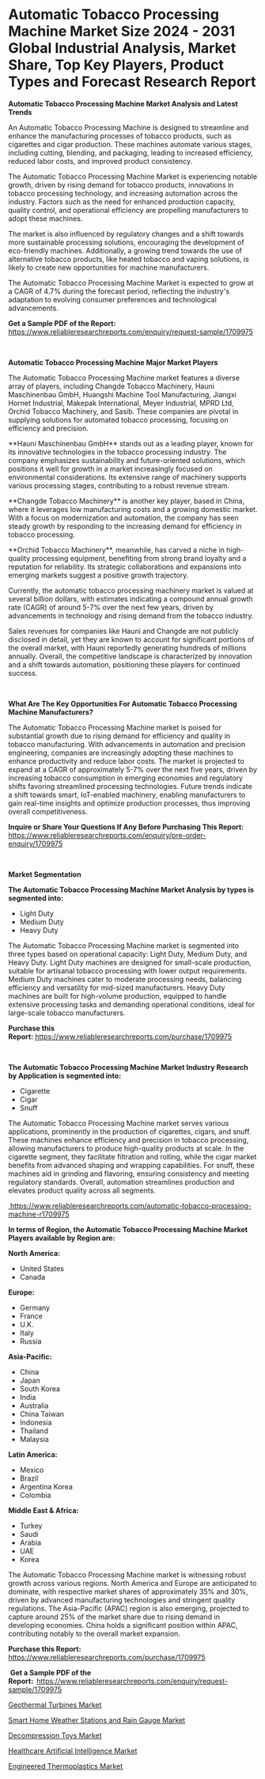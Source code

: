 <p><h1>Automatic Tobacco Processing Machine Market Size 2024 - 2031 Global Industrial Analysis, Market Share, Top Key Players, Product Types and Forecast Research Report</h1></p><p><strong>Automatic Tobacco Processing Machine Market Analysis and Latest Trends</strong></p>
<p><p>An Automatic Tobacco Processing Machine is designed to streamline and enhance the manufacturing processes of tobacco products, such as cigarettes and cigar production. These machines automate various stages, including cutting, blending, and packaging, leading to increased efficiency, reduced labor costs, and improved product consistency.</p><p>The Automatic Tobacco Processing Machine Market is experiencing notable growth, driven by rising demand for tobacco products, innovations in tobacco processing technology, and increasing automation across the industry. Factors such as the need for enhanced production capacity, quality control, and operational efficiency are propelling manufacturers to adopt these machines. </p><p>The market is also influenced by regulatory changes and a shift towards more sustainable processing solutions, encouraging the development of eco-friendly machines. Additionally, a growing trend towards the use of alternative tobacco products, like heated tobacco and vaping solutions, is likely to create new opportunities for machine manufacturers.</p><p>The Automatic Tobacco Processing Machine Market is expected to grow at a CAGR of 4.7% during the forecast period, reflecting the industry's adaptation to evolving consumer preferences and technological advancements.</p></p>
<p><strong>Get a Sample PDF of the Report:&nbsp;</strong> <a href="https://www.reliableresearchreports.com/enquiry/request-sample/1709975?utm_campaign=38&utm_medium=2&utm_source=Github&utm_content=ia&utm_term=22102024&utm_id=automatic-tobacco-processing-machine">https://www.reliableresearchreports.com/enquiry/request-sample/1709975</a></p>
<p>&nbsp;</p>
<p><strong>Automatic Tobacco Processing Machine Major Market Players</strong></p>
<p><p>The Automatic Tobacco Processing Machine market features a diverse array of players, including Changde Tobacco Machinery, Hauni Maschinenbau GmbH, Huangshi Machine Tool Manufacturing, Jiangxi Hornet Industrial, Makepak International, Meyer Industrial, MPRD Ltd, Orchid Tobacco Machinery, and Sasib. These companies are pivotal in supplying solutions for automated tobacco processing, focusing on efficiency and precision.</p><p>**Hauni Maschinenbau GmbH** stands out as a leading player, known for its innovative technologies in the tobacco processing industry. The company emphasizes sustainability and future-oriented solutions, which positions it well for growth in a market increasingly focused on environmental considerations. Its extensive range of machinery supports various processing stages, contributing to a robust revenue stream.</p><p>**Changde Tobacco Machinery** is another key player, based in China, where it leverages low manufacturing costs and a growing domestic market. With a focus on modernization and automation, the company has seen steady growth by responding to the increasing demand for efficiency in tobacco processing.</p><p>**Orchid Tobacco Machinery**, meanwhile, has carved a niche in high-quality processing equipment, benefiting from strong brand loyalty and a reputation for reliability. Its strategic collaborations and expansions into emerging markets suggest a positive growth trajectory.</p><p>Currently, the automatic tobacco processing machinery market is valued at several billion dollars, with estimates indicating a compound annual growth rate (CAGR) of around 5-7% over the next few years, driven by advancements in technology and rising demand from the tobacco industry. </p><p>Sales revenues for companies like Hauni and Changde are not publicly disclosed in detail, yet they are known to account for significant portions of the overall market, with Hauni reportedly generating hundreds of millions annually. Overall, the competitive landscape is characterized by innovation and a shift towards automation, positioning these players for continued success.</p></p>
<p>&nbsp;</p>
<p><strong>What Are The Key Opportunities For Automatic Tobacco Processing Machine Manufacturers?</strong></p>
<p><p>The Automatic Tobacco Processing Machine market is poised for substantial growth due to rising demand for efficiency and quality in tobacco manufacturing. With advancements in automation and precision engineering, companies are increasingly adopting these machines to enhance productivity and reduce labor costs. The market is projected to expand at a CAGR of approximately 5-7% over the next five years, driven by increasing tobacco consumption in emerging economies and regulatory shifts favoring streamlined processing technologies. Future trends indicate a shift towards smart, IoT-enabled machinery, enabling manufacturers to gain real-time insights and optimize production processes, thus improving overall competitiveness.</p></p>
<p><strong>Inquire or Share Your Questions If Any Before Purchasing This Report:</strong> <a href="https://www.reliableresearchreports.com/enquiry/pre-order-enquiry/1709975?utm_campaign=38&utm_medium=2&utm_source=Github&utm_content=ia&utm_term=22102024&utm_id=automatic-tobacco-processing-machine">https://www.reliableresearchreports.com/enquiry/pre-order-enquiry/1709975</a></p>
<p>&nbsp;</p>
<p><strong>Market Segmentation</strong></p>
<p><strong>The Automatic Tobacco Processing Machine Market Analysis by types is segmented into:</strong></p>
<p><ul><li>Light Duty</li><li>Medium Duty</li><li>Heavy Duty</li></ul></p>
<p><p>The Automatic Tobacco Processing Machine market is segmented into three types based on operational capacity: Light Duty, Medium Duty, and Heavy Duty. Light Duty machines are designed for small-scale production, suitable for artisanal tobacco processing with lower output requirements. Medium Duty machines cater to moderate processing needs, balancing efficiency and versatility for mid-sized manufacturers. Heavy Duty machines are built for high-volume production, equipped to handle extensive processing tasks and demanding operational conditions, ideal for large-scale tobacco manufacturers.</p></p>
<p><strong>Purchase this Report:&nbsp;</strong><a href="https://www.reliableresearchreports.com/purchase/1709975?utm_campaign=38&utm_medium=2&utm_source=Github&utm_content=ia&utm_term=22102024&utm_id=automatic-tobacco-processing-machine">https://www.reliableresearchreports.com/purchase/1709975</a></p>
<p>&nbsp;</p>
<p><strong>The Automatic Tobacco Processing Machine Market Industry Research by Application is segmented into:</strong></p>
<p><ul><li>Cigarette</li><li>Cigar</li><li>Snuff</li></ul></p>
<p><p>The Automatic Tobacco Processing Machine market serves various applications, prominently in the production of cigarettes, cigars, and snuff. These machines enhance efficiency and precision in tobacco processing, allowing manufacturers to produce high-quality products at scale. In the cigarette segment, they facilitate filtration and rolling, while the cigar market benefits from advanced shaping and wrapping capabilities. For snuff, these machines aid in grinding and flavoring, ensuring consistency and meeting regulatory standards. Overall, automation streamlines production and elevates product quality across all segments.</p></p>
<p><a href="https://www.reliableresearchreports.com/automatic-tobacco-processing-machine-r1709975?utm_campaign=38&utm_medium=2&utm_source=Github&utm_content=ia&utm_term=22102024&utm_id=automatic-tobacco-processing-machine">&nbsp;https://www.reliableresearchreports.com/automatic-tobacco-processing-machine-r1709975</a></p>
<p><strong>In terms of Region, the Automatic Tobacco Processing Machine Market Players available by Region are:</strong></p>
<p>
    <p> <strong> North America: </strong>
        <ul>
            <li>United States</li>
            <li>Canada</li>
        </ul>
        </p> 
    <p> <strong> Europe: </strong>
        <ul>
            <li>Germany</li>
            <li>France</li>
            <li>U.K.</li>
            <li>Italy</li>
            <li>Russia</li>
        </ul>
        </p> 
    <p> <strong> Asia-Pacific: </strong>
        <ul>
            <li>China</li>
            <li>Japan</li>
            <li>South Korea</li>
            <li>India</li>
            <li>Australia</li>
            <li>China Taiwan</li>
            <li>Indonesia</li>
            <li>Thailand</li>
            <li>Malaysia</li>
        </ul>
        </p> 
    <p> <strong> Latin America: </strong>
        <ul>
            <li>Mexico</li>
            <li>Brazil</li>
            <li>Argentina Korea</li>
            <li>Colombia</li>
        </ul>
        </p> 
    <p> <strong> Middle East & Africa: </strong>
        <ul>
            <li>Turkey</li>
            <li>Saudi</li>
            <li>Arabia</li>
            <li>UAE</li>
            <li>Korea</li>
        </ul>
    </p>
    </p>
<p><p>The Automatic Tobacco Processing Machine market is witnessing robust growth across various regions. North America and Europe are anticipated to dominate, with respective market shares of approximately 35% and 30%, driven by advanced manufacturing technologies and stringent quality regulations. The Asia-Pacific (APAC) region is also emerging, projected to capture around 25% of the market share due to rising demand in developing economies. China holds a significant position within APAC, contributing notably to the overall market expansion.</p></p>
<p><strong>Purchase this Report: </strong><a href="https://www.reliableresearchreports.com/purchase/1709975?utm_campaign=38&utm_medium=2&utm_source=Github&utm_content=ia&utm_term=22102024&utm_id=automatic-tobacco-processing-machine">https://www.reliableresearchreports.com/purchase/1709975</a></p>
<p>&nbsp;<strong>Get a Sample PDF of the Report:&nbsp;&nbsp;</strong><a href="https://www.reliableresearchreports.com/enquiry/request-sample/1709975?utm_campaign=38&utm_medium=2&utm_source=Github&utm_content=ia&utm_term=22102024&utm_id=automatic-tobacco-processing-machine">https://www.reliableresearchreports.com/enquiry/request-sample/1709975</a></p>
<p><strong></strong></p>
<p><p><a href="https://issuu.com/reportprime-2/docs/geothermal-turbines-market-size-203_b6e86b27686be4?utm_campaign=38&utm_medium=2&utm_source=Github&utm_content=ia&utm_term=22102024&utm_id=automatic-tobacco-processing-machine">Geothermal Turbines Market</a></p><p><a href="https://issuu.com/reportprime-2/docs/smart-home-weather-stations-and-rai_b859ed1a0fee9a?utm_campaign=38&utm_medium=2&utm_source=Github&utm_content=ia&utm_term=22102024&utm_id=automatic-tobacco-processing-machine">Smart Home Weather Stations and Rain Gauge Market</a></p><p><a href="https://github.com/KejsiLoshi121/Market-Research-Report-List-1/blob/main/decompression-toys-market.md?utm_campaign=38&utm_medium=2&utm_source=Github&utm_content=ia&utm_term=22102024&utm_id=automatic-tobacco-processing-machine">Decompression Toys Market</a></p><p><a href="https://www.linkedin.com/pulse/evaluating-healthcare-artificial-intelligence-market-trends-growth-vie2e?utm_campaign=38&utm_medium=2&utm_source=Github&utm_content=ia&utm_term=22102024&utm_id=automatic-tobacco-processing-machine">Healthcare Artificial Intelligence Market</a></p><p><a href="https://github.com/delorasywf/Market-Research-Report-List-1/blob/main/engineered-thermoplastics-market.md?utm_campaign=38&utm_medium=2&utm_source=Github&utm_content=ia&utm_term=22102024&utm_id=automatic-tobacco-processing-machine">Engineered Thermoplastics Market</a></p></p>